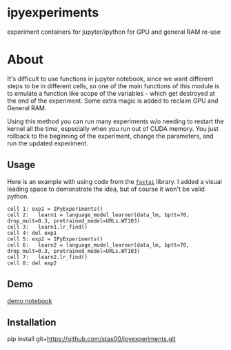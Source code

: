 # ipyexperiments
experiment containers for jupyter/ipython for GPU and general RAM re-use

# About
It's difficult to use functions in jupyter notebook, since we want different steps to be in different cells, so one of the main functions of this module is to emulate a function like scope of the variables - which get destroyed at the end of the experiment. Some extra magic is added to reclaim GPU and General RAM.

Using this method you can run many experiments w/o needing to restart the kernel all the time, especially when you run out of CUDA memory. You just rollback to the beginning of the experiment, change the parameters, and run the updated experiment.

## Usage

Here is an example with using code from the [`fastai`](https://github.com/fastai/fastai) library. I added a visual leading space to demonstrate the idea, but of course it won't be valid python.

```
cell 1: exp1 = IPyExperiments()
cell 2:   learn1 = language_model_learner(data_lm, bptt=70, drop_mult=0.3, pretrained_model=URLs.WT103)
cell 3:   learn1.lr_find()
cell 4: del exp1
cell 5: exp2 = IPyExperiments()
cell 6:   learn2 = language_model_learner(data_lm, bptt=70, drop_mult=0.3, pretrained_model=URLs.WT103)
cell 7:   learn2.lr_find()
cell 8: del exp2
```

## Demo
[demo notebook](https://github.com/stas00/ipyexperiments/blob/master/demo.ipynb)

## Installation
pip install git+https://github.com/stas00/ipyexperiments.git
